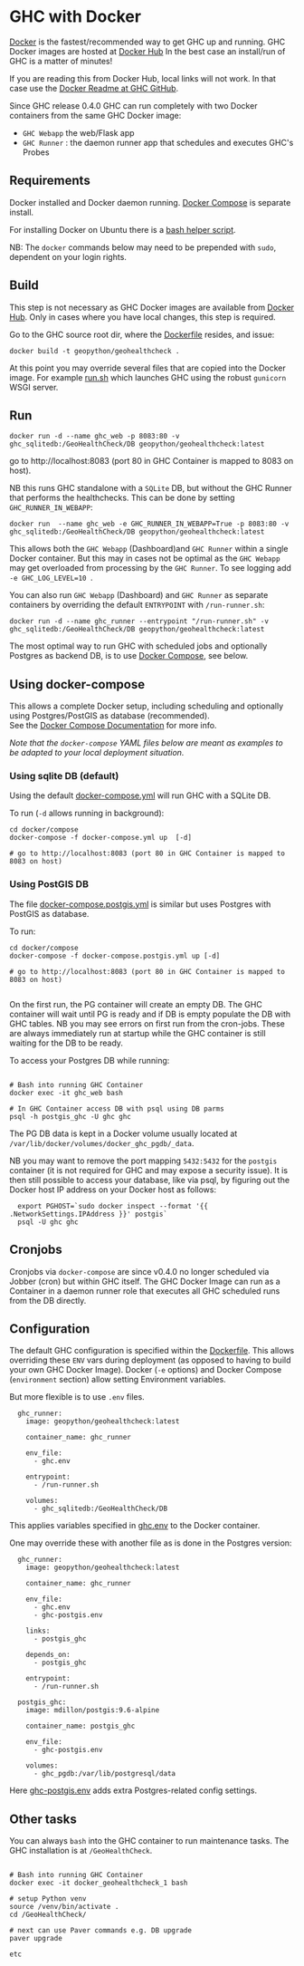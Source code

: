 # GHC with Docker

[Docker](https://www.docker.com/) is the fastest/recommended way to get GHC up and running. 
GHC Docker images are hosted at [Docker Hub](https://hub.docker.com/r/geopython/geohealthcheck) 
In the best case an install/run of GHC is a matter of minutes!

If you are reading this from Docker Hub, local links will not work. 
In that case use the [Docker Readme at GHC GitHub](https://github.com/geopython/GeoHealthCheck/blob/master/docker/README.md).

Since GHC release 0.4.0 GHC can run completely with two Docker containers from the same
GHC Docker image:

* `GHC Webapp` the web/Flask app
* `GHC Runner` : the daemon runner app that schedules and executes GHC's Probes

## Requirements

Docker installed and Docker daemon running.
[Docker Compose](https://docs.docker.com/compose/install) is separate install.

For installing Docker on Ubuntu there
is a  [bash helper script](install-docker-ubuntu.sh).

NB: The ``docker`` commands below may need to be prepended with 
``sudo``, dependent on your login rights.

## Build

This step is not necessary as GHC Docker images are available 
from [Docker Hub](https://hub.docker.com/r/geopython/geohealthcheck).
Only in cases where you have local changes, this step is required.

Go to the GHC source root dir, 
where the [Dockerfile](../Dockerfile) resides, and issue:

```
docker build -t geopython/geohealthcheck .
```

At this point you may override several files that are copied into the Docker image.
For example [run.sh](run.sh) which launches GHC using the robust `gunicorn` WSGI server.

## Run

```
docker run -d --name ghc_web -p 8083:80 -v ghc_sqlitedb:/GeoHealthCheck/DB geopython/geohealthcheck:latest
```

go to http://localhost:8083 (port 80 in GHC Container is mapped to 8083 on host).

NB this runs GHC standalone with a `SQLite` DB, but without the GHC Runner that performs the
healthchecks. This can be done by setting `GHC_RUNNER_IN_WEBAPP`:

```
docker run  --name ghc_web -e GHC_RUNNER_IN_WEBAPP=True -p 8083:80 -v ghc_sqlitedb:/GeoHealthCheck/DB geopython/geohealthcheck:latest

```

This allows both the `GHC Webapp` (Dashboard)and `GHC Runner` within a single Docker container.
But this may in cases not be optimal as the `GHC Webapp`  may get overloaded 
from processing by the `GHC Runner`. To see logging add `-e GHC_LOG_LEVEL=10 `.

You can also run `GHC Webapp` (Dashboard) and `GHC Runner` as separate containers by overriding
the default `ENTRYPOINT` with `/run-runner.sh`:

```
docker run -d --name ghc_runner --entrypoint "/run-runner.sh" -v ghc_sqlitedb:/GeoHealthCheck/DB geopython/geohealthcheck:latest
```

The most optimal way to run GHC with scheduled jobs and optionally Postgres as backend DB,
is to use [Docker Compose](https://docs.docker.com/compose), see below.

## Using docker-compose

This allows a complete Docker setup, including scheduling and optionally using 
Postgres/PostGIS as database (recommended).  
See the [Docker Compose Documentation](https://docs.docker.com/compose)
for more info.

*Note that the `docker-compose` YAML files below are meant as examples to be adapted to your*
*local deployment situation.* 

### Using sqlite DB (default)

Using the default [docker-compose.yml](compose/docker-compose.yml) will run GHC with a SQLite DB.


To run (`-d` allows running in background):

```
cd docker/compose
docker-compose -f docker-compose.yml up  [-d]

# go to http://localhost:8083 (port 80 in GHC Container is mapped to 8083 on host)

```
  
### Using PostGIS DB

The file [docker-compose.postgis.yml](compose/docker-compose.postgis.yml)  is
similar but uses Postgres with PostGIS as database.

To run:


```
cd docker/compose
docker-compose -f docker-compose.postgis.yml up [-d]

# go to http://localhost:8083 (port 80 in GHC Container is mapped to 8083 on host)


```

On the first run, the PG container will create an empty DB. The GHC container will
wait until PG is ready and if DB is empty populate the DB with GHC tables. NB you
may see errors on first run from the cron-jobs. These are always immediately run at startup
while the GHC container is still waiting for the DB to be ready.

To access your Postgres DB while running:

```

# Bash into running GHC Container
docker exec -it ghc_web bash

# In GHC Container access DB with psql using DB parms
psql -h postgis_ghc -U ghc ghc

```

The PG DB data is kept in a Docker volume usually located at  
`/var/lib/docker/volumes/docker_ghc_pgdb/_data`. 

NB you may want to remove the port mapping `5432:5432` for the `postgis` container (it is not 
required for GHC and may expose a security issue). 
It is then still possible to access your database, like via psql, by figuring out
the Docker host IP address on your Docker host as follows: 


```                                       
  export PGHOST=`sudo docker inspect --format '{{ .NetworkSettings.IPAddress }}' postgis`
  psql -U ghc ghc

```

## Cronjobs

Cronjobs via `docker-compose` are since v0.4.0 no longer scheduled via Jobber (cron) 
but within GHC itself. The GHC Docker Image can run as a Container in a daemon runner
role that executes all GHC scheduled runs from the DB directly.


## Configuration

The default GHC configuration is specified within the [Dockerfile](../Dockerfile).
This allows overriding these `ENV` vars during deployment (as opposed to having to build
your own GHC Docker Image). Docker (`-e` options) and Docker Compose (`environment` section)
allow setting Environment variables.  

But more flexible is to use `.env` files.

```
  ghc_runner:
    image: geopython/geohealthcheck:latest

    container_name: ghc_runner

    env_file:
      - ghc.env

    entrypoint:
      - /run-runner.sh

    volumes:
      - ghc_sqlitedb:/GeoHealthCheck/DB

```

This applies variables specified in [ghc.env](compose/ghc.env) to the Docker container.

One may override these with another file as is done in the Postgres
version:

```
  ghc_runner:
    image: geopython/geohealthcheck:latest

    container_name: ghc_runner

    env_file:
      - ghc.env
      - ghc-postgis.env

    links:
      - postgis_ghc

    depends_on:
      - postgis_ghc

    entrypoint:
      - /run-runner.sh

  postgis_ghc:
    image: mdillon/postgis:9.6-alpine

    container_name: postgis_ghc

    env_file:
      - ghc-postgis.env

    volumes:
      - ghc_pgdb:/var/lib/postgresql/data

```

Here [ghc-postgis.env](compose/ghc-postgis.env) adds extra Postgres-related config settings.


## Other tasks

You can always `bash` into the GHC container to run maintenance tasks.
The GHC installation is at `/GeoHealthCheck`.

```

# Bash into running GHC Container
docker exec -it docker_geohealthcheck_1 bash

# setup Python venv
source /venv/bin/activate .
cd /GeoHealthCheck/
 
# next can use Paver commands e.g. DB upgrade
paver upgrade

etc
```

